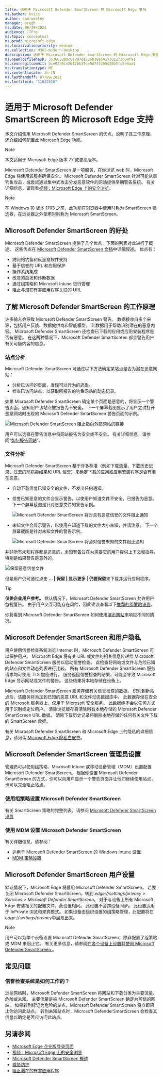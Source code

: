 ```yaml
---
title: 适用于 Microsoft Defender SmartScreen 的 Microsoft Edge 支持
ms.author: kvice
author: dan-wesley
manager: srugh
ms.date: 06/29/2021
audience: ITPro
ms.topic: conceptual
ms.prod: microsoft-edge
ms.localizationpriority: medium
ms.collection: M365-modern-desktop
description: 适用于 Microsoft Defender SmartScreen 的 Microsoft Edge 支持
ms.openlocfilehash: 363605200c61807ca526818ab417301273d64f91
ms.sourcegitcommit: bce02a5ce2617bb37ee5d743365d50b5fc8e4aa1
ms.translationtype: MT
ms.contentlocale: zh-CN
ms.lasthandoff: 07/09/2021
ms.locfileid: "11642628"
---
```

# <a name="microsoft-edge-support-for-microsoft-defender-smartscreen"></a>适用于 Microsoft Defender SmartScreen 的 Microsoft Edge 支持

本文介绍使用 Microsoft Defender SmartScreen 的优点，说明了其工作原理，还介绍如何配置此 Microsoft Edge 功能。

> [!NOTE]
> 本文适用于 Microsoft Edge 版本 77 或更高版本。

Microsoft Defender SmartScreen 是一项服务，在你浏览 web 时，Microsoft Edge 将使用该服务确保安全。 Microsoft Defender SmartScreen 针对可能从事钓鱼攻击，或尝试通过集中式攻击分发恶意软件的网站提供早期警告系统。 有关详细信息，请观看[视频：Microsoft Edge 上的安全浏览](microsoft-edge-video-security-smartscreen.md)。

> [!NOTE]
> 在 Windows 10 版本 1703 之前，此功能在浏览器中使用时称为 SmartScreen 筛选器，在浏览器之外使用时则称为 Microsoft SmartScreen。

## <a name="the-benefits-of-microsoft-defender-smartscreen"></a>Microsoft Defender SmartScreen 的好处

Microsoft Defender SmartScreen 提供了几个优点，下面的列表对此进行了概述。 这些优点在 [Microsoft Defender SmartScreen 文档](/windows/security/threat-protection/windows-defender-smartscreen/windows-defender-smartscreen-overview#benefits-of-windows-defender-smartscreen)中详细叙述。 优点有：

- 防网络钓鱼和反恶意软件支持
- 基于信誉的 URL 和应用保护
- 操作系统集成
- 改进的启发和诊断数据
- 通过组策略和 Microsoft Intune 进行管理
- 阻止与潜在有害应用程序关联的 URL

## <a name="understand-how-microsoft-defender-smartscreen-works"></a>了解 Microsoft Defender SmartScreen 的工作原理

许多输入会导致 Microsoft Defender SmartScreen 警告。 数据接收自多个来源，包括用户反馈、数据提供商和智能模型。 此数据用于帮助识别潜在的恶意内容。 Microsoft Defender SmartScreen 还检查已下载的应用或应用安装程序是否有恶意。 在这两种情况下，Microsoft Defender SmartScreen 都会警告用户有关可疑内容的信息。

### <a name="site-analysis"></a>站点分析

Microsoft Defender SmartScreen 可通过以下方法确定某站点是否为潜在恶意网站：

- 分析已访问的页面，发现可以行为的迹象。
- 检查已访问站点，以获取所报告的钓鱼网站的动态记录。

如果 Microsoft Defender SmartScreen 确定某个页面是恶意的，将显示一个警告页面，通知用户该站点被报告为不安全。 下一个屏幕截图显示了用户尝试打开恶意网站时出现的 Microsoft Defender SmartScreen 警告页面的示例。

![Microsoft Defender SmartScreen 阻止指向外部网站的链接](media/microsoft-edge-security-smartscreen/microsoft-edge-smartscreen-warning.png)

用户可以选择在警告消息中将网站报告为安全或不安全。 有关详细信息，请参阅“[如何报告网站](/windows/security/threat-protection/windows-defender-smartscreen/windows-defender-smartscreen-set-individual-device#how-users-can-report-websites-as-safe-or-unsafe)”。

### <a name="file-analysis"></a>文件分析

Microsoft Defender SmartScreen 基于许多标准（例如下载流量、下载历史记录、过去的防病毒结果和 URL 信誉）来确定下载的应用或应用安装程序是否有潜在恶意。

- 自动下载信誉已知安全的文件，不发出任何通知。  
- 信誉已知恶意的文件会显示警告，以使用户知道文件不安全，已报告为恶意。 下一个屏幕截图是针对恶意文件的警告示例。

  ![Microsoft Defender SmartScreen 将对具有恶意信誉的文件阻止通知](media/microsoft-edge-security-smartscreen/ms-edge-smartscreen-known-malicious.png)

- 未知文件会显示警告，以使用户知道下载的文件大小未知，并请注意。 下一个屏幕截图是针对未知文件的警告示例。

  ![Microsoft Defender SmartScreen 将会对信誉未知的文件阻止通知](media/microsoft-edge-security-smartscreen/ms-edge-smartscreen-unknown-malicious.png)

并非所有未知程序都是恶意的，未知警告旨在为需要它的用户提供上下文和指导，特别是如果警告是意外的。

  ![保留恶意信誉文件](media/microsoft-edge-security-smartscreen/ms-edge-smartscreen-unknown-malicious-keep.png)

但是用户仍可通过点击 **... | 保留 | 显示更多 | 仍要保留**来下载并运行应用程序。

> [!TIP]
> **仅供企业用户参考。** 默认情况下，Microsoft Defender SmartScreen 允许用户忽视警告。 由于用户交互可能存在风险，因此建议查看以下[推荐的组策略设置](/windows/security/threat-protection/windows-defender-smartscreen/windows-defender-smartscreen-available-settings#recommended-group-policy-and-mdm-settings-for-your-organization)。

你将看到 Microsoft Defender SmartScreen 如何使用[演示网站](https://demo.smartscreen.msft.net/)来响应不同的情况。

## <a name="microsoft-defender-smartscreen-and-user-privacy"></a>Microsoft Defender SmartScreen 和用户隐私

用户使用信誉检查系统浏览 Internet 时，Microsoft Defender SmartScreen 可以保护用户。 Microsoft Edge 将有关 URL 或文件的相关信息传递给 Microsoft Defender SmartScreen 服务以启动信誉检查。 此检查将网站或文件与危险已知的站点和文件动态列表进行比较。 所有 Microsoft Defender SmartScreen 服务请求均可使用 TLS 加密进行。 服务返回信誉检查的结果，可能会导致 Microsoft Edge 显示网站或文件的警告。 这些结果将本地存储在设备上。

Microsoft Defender SmartScreen 服务存储有关信誉检查的数据。 识别到新站点后，该服务将添加到已知的恶意 URL 和文件动态数据库中。 此数据存储在安全的 Microsoft 服务器上，仅用于 Microsoft 安全服务。 此数据绝不会以任何方式用于识别或定位用户。 清除浏览缓存将清除所有本地存储的 Microsoft Defender SmartScreen URL 数据。 清除下载历史记录将删除本地存储的任何有关文件下载的 SmartScreen 数据。

有关 Microsoft Defender SmartScreen 和 Microsoft Edge 上的隐私的详细信息，请阅读 [Microsoft Edge 隐私白皮书](/microsoft-edge/privacy-whitepaper#smartscreen)。

## <a name="microsoft-defender-smartscreen-setup-for-admins"></a>Microsoft Defender SmartScreen 管理员设置

管理员可以使用组策略、Microsoft Intune 或移动设备管理（MDM）设置配置 Microsoft Defender SmartScreen。 根据你设置 Microsoft Defender SmartScreen 的方式，你可以向用户显示一个警告页面并让他们继续使用站点，也可以完全阻止站点。

### <a name="microsoft-defender-smartscreen-set-up-using-group-policy"></a>使用组策略设置 Microsoft Defender SmartScreen

有关 SmartScreen 策略的完整列表，请参阅 [Microsoft Defender SmartScreen 设置](./microsoft-edge-policies.md#smartscreen-settings)

### <a name="microsoft-defender-smartscreen-set-up-using-mdm"></a>使用 MDM 设置 Microsoft Defender SmartScreen

有关详细信息，请参阅：

- [适用于 Microsoft Defender SmartScreen 的 Windows Intune 设置](/mem/intune/protect/endpoint-protection-windows-10#windows-defender-smartscreen-settings)
- [MDM 策略设置](/mem/intune/protect/endpoint-protection-windows-10#windows-defender-smartscreen-settings)

## <a name="microsoft-defender-smartscreen-setup-for-users"></a>Microsoft Defender SmartScreen 用户设置

默认情况下，Microsoft Edge 将启用 Microsoft Defender SmartScreen。 若要关闭 Microsoft Defender SmartScreen，转到 *edge://settings/privacy > Services > Microsoft Defender SmartScreen*。 对于与设备上所有 Microsoft Edge 安装相关的配置文件，此设置相同。 此设置不会跨设备同步。 此设置适用于 InPrivate 浏览和来宾模式。 如果设备由组织设置的组策略管理，此配置将在*edge://settings/privacy*中展现出来。

> [!NOTE]
> 用户可以为单个设备设置 Microsoft Defender SmartScreen，除非配置了组策略或 MDM 来阻止它。 有关更多信息，请参阅[在各个设备上设置并使用 Microsoft Defender SmartScreen ](/windows/security/threat-protection/windows-defender-smartscreen/windows-defender-smartscreen-set-individual-device)。

## <a name="frequently-asked-questions"></a>常见问题

### <a name="how-does-the-reputation-check-system-work"></a>信誉检查系统是如何工作的？

浏览网络时，Microsoft Defender SmartScreen 将网站和下载分类为主要流量、危险或未知。 主要流量是被 Microsoft Defender SmartScreen 确定为可信的网站。 如果转到标记为危险的站点，Microsoft Defender SmartScreen 将立即阻止你访问此站点。 转到未知站点时，Microsoft DefenderSmartScreen 会检查其信誉以确定是否应访问此站点。

## <a name="see-also"></a>另请参阅

- [Microsoft Edge 企业版登录页面](https://aka.ms/EdgeEnterprise)
- [视频：Microsoft Edge 上的安全浏览](microsoft-edge-video-security-smartscreen.md)
- [Microsoft Defender SmartScreen 概述](/windows/security/threat-protection/windows-defender-smartscreen/windows-defender-smartscreen-overview)
- [威胁防护](/windows/security/threat-protection/index)
- [阻止潜在的有害应用程序](./microsoft-edge-potentially-unwanted-apps.md)